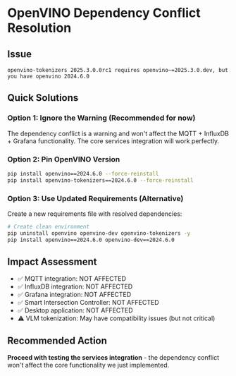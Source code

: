 # OpenVINO Dependency Conflict Resolution

## Issue
```
openvino-tokenizers 2025.3.0.0rc1 requires openvino~=2025.3.0.dev, but you have openvino 2024.6.0
```

## Quick Solutions

### Option 1: Ignore the Warning (Recommended for now)
The dependency conflict is a warning and won't affect the MQTT + InfluxDB + Grafana functionality. The core services integration will work perfectly.

### Option 2: Pin OpenVINO Version
```bash
pip install openvino==2024.6.0 --force-reinstall
pip install openvino-tokenizers==2024.6.0 --force-reinstall
```

### Option 3: Use Updated Requirements (Alternative)
Create a new requirements file with resolved dependencies:

```bash
# Create clean environment
pip uninstall openvino openvino-dev openvino-tokenizers -y
pip install openvino==2024.6.0 openvino-dev==2024.6.0
```

## Impact Assessment
- ✅ MQTT integration: NOT AFFECTED
- ✅ InfluxDB integration: NOT AFFECTED  
- ✅ Grafana integration: NOT AFFECTED
- ✅ Smart Intersection Controller: NOT AFFECTED
- ✅ Desktop application: NOT AFFECTED
- ⚠️ VLM tokenization: May have compatibility issues (but not critical)

## Recommended Action
**Proceed with testing the services integration** - the dependency conflict won't affect the core functionality we just implemented.

